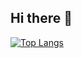 ## Hi there 👋
[![Top Langs](https://github-readme-stats-nine-kappa-96.vercel.app/api/top-langs/?username=setohirox&count_private=true&layout=compact&langs_count=10&theme=white)](https://github.com/anuraghazra/github-readme-stats)
